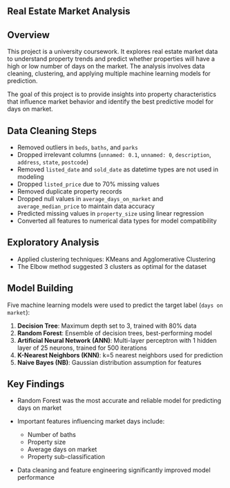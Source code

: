 **Real Estate Market Analysis**
-
**Overview**
-

This project is a university coursework. It explores real estate market data to understand property trends and predict whether properties will have a high or low number of days on the market. The analysis involves data cleaning, clustering, and applying multiple machine learning models for prediction.  

The goal of this project is to provide insights into property characteristics that influence market behavior and identify the best predictive model for days on market.

**Data Cleaning Steps**
-
* Removed outliers in `beds`, `baths`, and `parks` 
* Dropped irrelevant columns (`unnamed: 0.1`, `unnamed: 0`, `description`, `address`, `state`, `postcode`)
* Removed `listed_date` and `sold_date` as datetime types are not used in modeling 
* Dropped `listed_price` due to 70% missing values 
* Removed duplicate property records 
* Dropped null values in `average_days_on_market` and `average_median_price` to maintain data accuracy 
* Predicted missing values in `property_size` using linear regression 
* Converted all features to numerical data types for model compatibility

**Exploratory Analysis**
-
* Applied clustering techniques: KMeans and Agglomerative Clustering  
* The Elbow method suggested 3 clusters as optimal for the dataset


**Model Building**
-
Five machine learning models were used to predict the target label (`days on market`):  

1. **Decision Tree**: Maximum depth set to 3, trained with 80% data  
2. **Random Forest**: Ensemble of decision trees, best-performing model  
3. **Artificial Neural Network (ANN)**: Multi-layer perceptron with 1 hidden layer of 25 neurons, trained for 500 iterations
4. **K-Nearest Neighbors (KNN)**: k=5 nearest neighbors used for prediction  
5. **Naive Bayes (NB)**: Gaussian distribution assumption for features

**Key Findings**
-
* Random Forest was the most accurate and reliable model for predicting days on market  
* Important features influencing market days include:  
  * Number of baths  
  * Property size  
  * Average days on market  
  * Property sub-classification  

* Data cleaning and feature engineering significantly improved model performance



